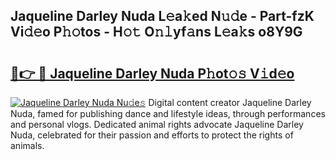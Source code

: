 ## Jaqueline Darley Nuda L𝚎a𝚔ed N𝚞𝚍e - Part-fzK Vi𝚍𝚎o P𝚑𝚘tos - H𝚘𝚝 O𝚗𝚕yf𝚊ns L𝚎a𝚔s o8Y9G

# <h2><a href="http://kf2h1j.oniu.top/?m=Jaqueline+Darley+Nuda">🔗👉 🔴 Jaqueline Darley Nuda P𝚑ot𝚘𝚜 V𝚒d𝚎o</a></h2>

[![Jaqueline Darley Nuda Nu𝚍e𝚜](https://i.imgur.com/0qMVB7G.gif)](http://kf2h1j.oniu.top/?m=Jaqueline+Darley+Nuda)
Digital content creator Jaqueline Darley Nuda, famed for publishing dance and lifestyle ideas, through performances and personal vlogs. Dedicated animal rights advocate Jaqueline Darley Nuda, celebrated for their passion and efforts to protect the rights of animals.  
